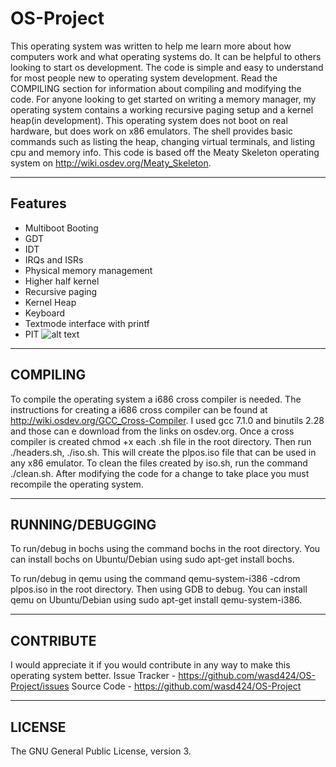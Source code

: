 # OS-Project
This operating system was written to help me learn more about how computers work and what operating systems do. It can be helpful to others looking to start os development. The code is simple and easy to understand for most people new to operating system development. Read the COMPILING section for information about compiling and modifying the code. For anyone looking to get started on writing a memory manager, my operating system contains a working recursive paging setup and a kernel heap(in development). This operating system does not boot on real hardware, but does work on x86 emulators. The shell provides basic commands such as listing the heap, changing virtual terminals, and listing cpu and memory info. This code is based off the Meaty Skeleton operating system on http://wiki.osdev.org/Meaty_Skeleton.


---------------------------------------------------------------------------------------------------------------------------------
Features
---------------------------------------------------------------------------------------------------------------------------------
- Multiboot Booting
- GDT
- IDT
- IRQs and ISRs
- Physical memory management
- Higher half kernel
- Recursive paging
- Kernel Heap
- Keyboard
- Textmode interface with printf
- PIT
![alt text](https://raw.githubusercontent.com/wasd424/OS-Project/master/Screenshot%20from%202017-12-09%2017-13-57.png)

---------------------------------------------------------------------------------------------------------------------------------
COMPILING
---------------------------------------------------------------------------------------------------------------------------------
To compile the operating system a i686 cross compiler is needed. The instructions for creating a i686 cross compiler can be found at http://wiki.osdev.org/GCC_Cross-Compiler. I used gcc 7.1.0 and binutils 2.28 and those can e download from the links on osdev.org. Once a cross compiler is created chmod +x each .sh file in the root directory. Then run ./headers.sh, ./iso.sh. This will create the plpos.iso file that can be used in any x86 emulator. To clean the files created by iso.sh, run the command ./clean.sh. After modifying the code for a change to take place you must recompile the operating system.


---------------------------------------------------------------------------------------------------------------------------------
RUNNING/DEBUGGING
---------------------------------------------------------------------------------------------------------------------------------
To run/debug in bochs using the command bochs in the root directory.
You can install bochs on Ubuntu/Debian using sudo apt-get install bochs.

To run/debug in qemu using the command qemu-system-i386 -cdrom plpos.iso in the root directory. Then using GDB to debug.
You can install qemu on Ubuntu/Debian using sudo apt-get install qemu-system-i386.


---------------------------------------------------------------------------------------------------------------------------------
CONTRIBUTE
---------------------------------------------------------------------------------------------------------------------------------
I would appreciate it if you would contribute in any way to make this operating system better.
Issue Tracker - https://github.com/wasd424/OS-Project/issues
Source Code   - https://github.com/wasd424/OS-Project


---------------------------------------------------------------------------------------------------------------------------------
LICENSE
---------------------------------------------------------------------------------------------------------------------------------
The GNU General Public License, version 3.
